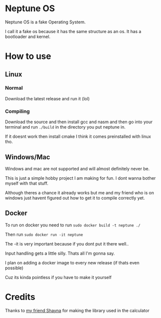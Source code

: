 # Neptune OS
Neptune OS is a fake Operating System.

I call it a fake os because it has the same structure as an os. It has a bootloader and kernel.

# How to use
## Linux
### Normal
Download the latest release and run it (lol)

### Compiling
Download the source and then install gcc and nasm and then go into your terminal and run `./build` in the directory you put neptune in.

If it doesnt work then install cmake I think it comes preinstalled with linux tho.

## Windows/Mac
Windows and mac are not supported and will almost definitely never be.

This is just a simple hobby project I am making for fun. I dont wanna bother myself with that stuff.

Although theres a chance it already works but me and my friend who is on windows just havent figured out how to get it to compile correctly yet.

## Docker
To run on docker you need to run `sudo docker build -t neptune ./`

Then run `sudo docker run -it neptune`

The -it is very important because if you dont put it there well..

Input handling gets a little silly. Thats all I'm gonna say.

I plan on adding a docker image to every new release (if thats even possible)

Cuz its kinda pointless if you have to make it yourself

# Credits
 Thanks to [my friend Shayna](https://github.com/PsychedelicShayna) for making the library used in the calculator
